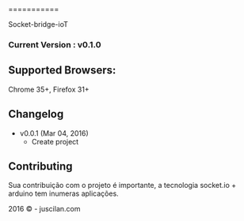 <!--![alt tag](https://raw.github.com/dogfalo/materialize/master/images/materialize.gif)-->
===========

Socket-bridge-ioT

### Current Version : v0.1.0


## Supported Browsers:
Chrome 35+, Firefox 31+

## Changelog
- v0.0.1 (Mar 04, 2016)
  - Create project


## Contributing
Sua contribuição com o projeto é importante, a tecnologia socket.io + arduino tem inumeras aplicações.

2016 © - juscilan.com‎